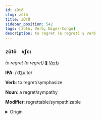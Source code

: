 ```yaml
---
id: zûtô
slug: zûtô
title: ZÛTÔ
sidebar_position: 542
tags: [zûtô, Verb, Niger-Congo]
description: to regret (a regret) § Verb
---
```


### zûtô&emsp;<span kind="abugida">ⱴʄcı</span>

*to regret (a regret)* **§** [Verb](../../tags/Verb)

**IPA**: /ˈd͡ʒu.to/

**Verb**: to regret/symphasize

**Noun**: a regret/sympathy

**Modifier**: regrettable/sympathizable

<details>
    <summary>Origin</summary>
    Swahili juto /d͡ʒuto/<br/>
    <em>Niger-Congo Language Family</em>
</details>